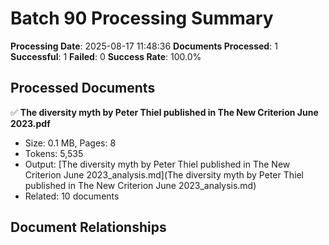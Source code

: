 # Batch 90 Processing Summary

**Processing Date**: 2025-08-17 11:48:36
**Documents Processed**: 1
**Successful**: 1
**Failed**: 0
**Success Rate**: 100.0%

## Processed Documents

✅ **The diversity myth by Peter Thiel published in The New Criterion June 2023.pdf**
   - Size: 0.1 MB, Pages: 8
   - Tokens: 5,535
   - Output: [The diversity myth by Peter Thiel published in The New Criterion June 2023_analysis.md](The diversity myth by Peter Thiel published in The New Criterion June 2023_analysis.md)
   - Related: 10 documents

## Document Relationships
